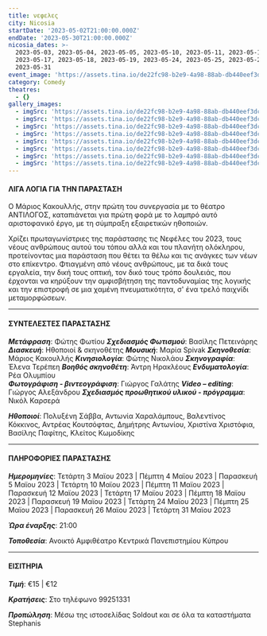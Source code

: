 ```yaml
---
title: νεφελες
city: Nicosia
startDate: '2023-05-02T21:00:00.000Z'
endDate: '2023-05-30T21:00:00.000Z'
nicosia_dates: >-
  2023-05-03, 2023-05-04, 2023-05-05, 2023-05-10, 2023-05-11, 2023-05-12,
  2023-05-17, 2023-05-18, 2023-05-19, 2023-05-24, 2023-05-25, 2023-05-26,
  2023-05-31  
event_image: 'https://assets.tina.io/de22fc98-b2e9-4a98-88ab-db440eef3dc1/Nefeles.jpg'
category: Comedy
theatres:
  - {}
gallery_images:
  - imgSrc: 'https://assets.tina.io/de22fc98-b2e9-4a98-88ab-db440eef3dc1/Nefeles_8.JPG'
  - imgSrc: 'https://assets.tina.io/de22fc98-b2e9-4a98-88ab-db440eef3dc1/Nefeles_7.JPG'
  - imgSrc: 'https://assets.tina.io/de22fc98-b2e9-4a98-88ab-db440eef3dc1/Nefeles_2.jpg'
  - imgSrc: 'https://assets.tina.io/de22fc98-b2e9-4a98-88ab-db440eef3dc1/Nefeles_3.jpg'
  - imgSrc: 'https://assets.tina.io/de22fc98-b2e9-4a98-88ab-db440eef3dc1/Nefeles_4.jpg'
  - imgSrc: 'https://assets.tina.io/de22fc98-b2e9-4a98-88ab-db440eef3dc1/Nefeles_5.jpg'
  - imgSrc: 'https://assets.tina.io/de22fc98-b2e9-4a98-88ab-db440eef3dc1/Nefeles_6.jpg'
  - imgSrc: 'https://assets.tina.io/de22fc98-b2e9-4a98-88ab-db440eef3dc1/Nefeles_1.jpg'
---
```


#### ΛΙΓΑ  ΛΟΓΙΑ ΓΙΑ ΤΗΝ ΠΑΡΑΣΤΑΣΗ

Ο Μάριος Κακουλλής, στην πρώτη του συνεργασία με το θέατρο ΑΝΤΙΛΟΓΟΣ, καταπιάνεται για πρώτη φορά με το
λαμπρό αυτό αριστοφανικό έργο, με τη σύμπραξη εξαιρετικών ηθοποιών.

Χρίζει πρωταγωνίστριες της παράστασης τις Νεφέλες του 2023, τους νέους ανθρώπους αυτού του τόπου αλλά
και του πλανήτη ολόκληρου, προτείνοντας μια παράσταση που θέτει τα θέλω και τις ανάγκες των νέων στο
επίκεντρο. Φτιαγμένη από νέους ανθρώπους, με τα δικά τους εργαλεία, την δική τους οπτική, τον δικό τους τρόπο
δουλειάς, που έρχονται να κηρύξουν την αμφισβήτηση της παντοδυναμίας της λογικής και την επιστροφή σε μια
χαμένη πνευματικότητα, σ' ένα τρελό παιχνίδι μεταμορφώσεων.

***

#### ΣΥΝΤΕΛΕΣΤΕΣ ΠΑΡΑΣΤΑΣΗΣ

***Μετάφραση***: Φώτης Φωτίου
***Σχεδιασμός Φωτισμού***: Βασίλης Πετεινάρης
***Διασκευή***: Ηθοποιοί & σκηνοθέτης
***Μουσική***: Μαρία Spivak
***Σκηνοθεσία***: Μάριος Κακουλλής
***Κινησιολογία***: Φώτης Νικολάου
***Σκηνογραφία***: Έλενα Τερέπεη
***Βοηθός σκηνοθέτη***: Άντρη Ηρακλέους
***Ενδυματολογία***: Ρέα Ολυμπίου\
***Φωτογράφιση - βιντεογράφιση***: Γιώργος Γαλάτης
***Video – editing***: Γιώργος Αλεξάνδρου
***Σχεδιασμός προωθητικού υλικού - πρόγραμμα***: Νικόλ Καρσερά

***Ηθοποιοί***: Πολυξένη Σάββα, Αντωνία Χαραλάμπους, Βαλεντίνος Κόκκινος, Αντρέας Κουτσόφτας, Δημήτρης Αντωνίου, Χριστίνα Χριστόφια, Βασίλης Παφίτης, Κλείτος Κωμοδίκης

***

#### ΠΛΗΡΟΦΟΡΙΕΣ ΠΑΡΑΣΤΑΣΗΣ

***Ημερομηνίες***: Τετάρτη 3 Μαϊου 2023 | Πέμπτη 4 Μαϊου 2023 | Παρασκευή 5 Μαϊου 2023 | Τετάρτη 10 Μαϊου 2023 | Πέμπτη 11 Μαϊου 2023 | Παρασκευή 12 Μαϊου 2023 | Τετάρτη 17 Μαϊου 2023 | Πέμπτη 18 Μαϊου 2023 | Παρασκευή 19 Μαϊου 2023 | Τετάρτη 24 Μαϊου 2023 | Πέμπτη 25 Μαϊου 2023 | Παρασκευή 26 Μαϊου 2023 | Τετάρτη 31 Μαϊου 2023

***Ώρα έναρξης***: 21:00

***Τοποθεσία***: Ανοικτό Αμφιθέατρο Κεντρικά Πανεπιστημίου Κύπρου

***

#### ΕΙΣΙΤΗΡΙΑ

***Τιμή***: €15 | €12

***Κρατήσεις***: Στο τηλέφωνο 99251331

***Προπώληση***: Μέσω της ιστοσελίδας Soldout και σε όλα τα καταστήματα Stephanis
